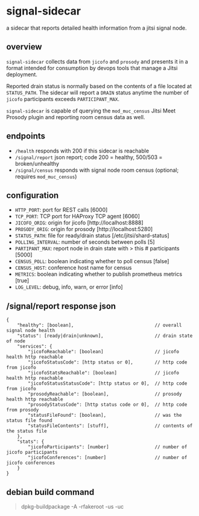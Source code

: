 # signal-sidecar
a sidecar that reports detailed health information from a jitsi signal node.

## overview
`signal-sidecar` collects data from `jicofo` and `prosody` and presents it in a
format intended for consumption by devops tools that manage a Jitsi deployment. 

Reported drain status is normally based on the contents of a file located at
`STATUS_PATH`. The sidecar will report a `DRAIN` status anytime the number of
`jicofo` participants exceeds `PARTICIPANT_MAX`.

`signal-sidecar` is capable of querying the `mod_muc_census` Jitsi Meet Prosody
plugin and reporting room census data as well.

## endpoints

* `/health` responds with 200 if this sidecar is reachable
* `/signal/report` json report; code 200 = healthy, 500/503 = broken/unhealthy
* `/signal/census` responds with signal node room census (optional; requires `mod_muc_census`)

## configuration

* `HTTP_PORT`: port for REST calls [6000]
* `TCP_PORT`: TCP port for HAProxy TCP agent [6060]
* `JICOFO_ORIG`: origin for jicofo [http://localhost:8888]
* `PROSODY_ORIG`: origin for prosody [http://localhost:5280]
* `STATUS_PATH`: file for ready/drain status [/etc/jitsi/shard-status]
* `POLLING_INTERVAL`: number of seconds between polls [5]
* `PARTIPANT_MAX`: report node in drain state with > this # participants [5000]
* `CENSUS_POLL`: boolean indicating whether to poll census [false]
* `CENSUS_HOST`: conference host name for census
* `METRICS`: boolean indicating whether to publish prometheus metrics [true]
* `LOG_LEVEL`: debug, info, warn, or error [info]

## /signal/report response json

```
{
    "healthy": [boolean],                              // overall signal node health
    "status": [ready|drain|unknown],                   // drain state of node
    "services": {
        "jicofoReachable": [boolean]                   // jicofo health http reachable
        "jicofoStatusCode": [http status or 0],        // http code from jicofo
        "jicofoStatsReachable": [boolean]              // jicofo health http reachable
        "jicofoStatusStatusCode": [http status or 0],  // http code from jicofo
        "prosodyReachable": [boolean],                 // prosody health http reachable
        "prosodyStatusCode": [http status code or 0],  // http code from prosody
        "statusFileFound": [boolean],                  // was the status file found
        "statusFileContents": [stuff],                 // contents of the status file
    },
    "stats": {
        "jicofoParticipants": [number]                 // number of jicofo participants
        "jicofoConferences": [number]                  // number of jicofo conferences
    }
}
```
## debian build command

> dpkg-buildpackage -A -rfakeroot -us -uc
